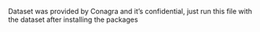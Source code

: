 Dataset was provided by Conagra and it’s confidential, just run this file with the dataset after installing the packages
